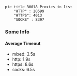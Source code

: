 
```mermaid
pie title 30018 Proxies in list
    "HTTP" : 20599
    "HTTPS": 4013
    "SOCKS" : 8397
```

### Some Info
#### Average Timeout

- mixed: 3.5s
- http: 1.9s
- https: 8.6s
- socks: 6.5s